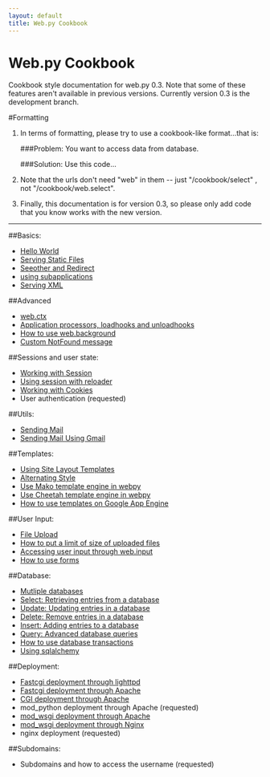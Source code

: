 ```yaml
---
layout: default
title: Web.py Cookbook
---
```


# Web.py Cookbook

Cookbook style documentation for web.py 0.3. Note that some of these features aren't available in previous versions.  Currently version 0.3 is the development branch.

#Formatting

1. In terms of formatting, please try to use a cookbook-like format...that is:
    
    ###Problem: You want to access data from database.
     
    ###Solution: Use this code...

1. Note that the urls don't need "web" in them -- just "/cookbook/select" , not "/cookbook/web.select".  

1. Finally, this documentation is for version 0.3, so please only add code that you know works with the new version.

-------------------------------------------------

##Basics:
* [Hello World](/cookbook/helloworld)
* [Serving Static File](/cookbook/staticfiles)<a href="http://www.from-thailand.com/" title="Grossiste, Décoration asiatique, Thailande, Import Export" alt="Grossiste, Décoration asiatique, Import Export, Thailande">s</a>
* [Seeother and Redirect](/cookbook/redirect+seeother)
* [using subapplications](/cookbook/subapp)
* [Serving XML](/cookbok/xmlfiles)

##Advanced
* [web.ctx](/cookbook/ctx)
* [Application processors, loadhooks and unloadhooks](/cookbook/application_processors)
* [How to use web.background](/cookbook/background)
* [Custom NotFound message](/cookbook/custom_notfound)

##Sessions and user state:
* [Working with Session](/cookbook/sessions)
* [Using session with reloader](/cookbook/session_with_reloader)
* [Working with Cookies](/cookbook/cookies)
* User authentication (requested)

##Utils:
* [Sending Mail](/cookbook/sendmail)
* [Sending Mail Using Gmail](/cookbook/sendmail_using_gmail)

##Templates:
* [Using Site Layout Templates](/cookbook/layout_template)
* [Alternating Style](/cookbook/alternating_style)
* [Use Mako template engine in webpy](/cookbook/template_mako)
* [Use Cheetah template engine in webpy](/cookbook/template_cheetah)
* [How to use templates on Google App Engine](/cookbook/templates_on_gae)

##User Input:
* [File Upload](/cookbook/fileupload)
* [How to put a limit of size of uploaded files](/cookbook/limiting_upload_size)
* [Accessing user input through web.input](/cookbook/input)
* [How to use forms](/cookbook/forms)

##Database:
* [Mutliple databases](/cookbook/multidbs)
* [Select: Retrieving entries from a database](/cookbook/select)
* [Update: Updating entries in a database](/cookbook/update)
* [Delete: Remove entries in a database](/cookbook/delete)
* [Insert: Adding entries to a database](/Insert) 
* [Query: Advanced database queries](/cookbook/query)
* [How to use database transactions](/cookbook/transactions)
* [Using sqlalchemy](/cookbook/sqlalchemy)

##Deployment:
* [Fastcgi deployment through lighttpd](/cookbook/fastcgi-lighttpd)
* [Fastcgi deployment through Apache](/cookbook/fastcgi-apache) 
* [CGI deployment through Apache](/cookbook/cgi-apache)
* mod_python deployment through Apache (requested)
* [mod_wsgi deployment through Apache](/cookbook/mod_wsgi-apache )
* [mod_wsgi deployment through Nginx](/cookbook/mod_wsgi-nginx )
* nginx deployment (requested)

##Subdomains:
* Subdomains and how to access the username (requested)



























